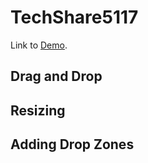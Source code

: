 # TechShare5117
Link to [Demo](https://youtube.com/).
## Drag and Drop

## Resizing
## Adding Drop Zones

